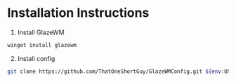 # Installation Instructions
1. Install GlazeWM
```sh
winget install glazewm
```
2. Install config
```sh
git clone https://github.com/ThatOneShortGuy/GlazeWMConfig.git ${env:USERPROFILE}/.glzr/glazewm
```
